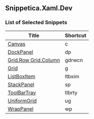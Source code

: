 ﻿## Snippetica.Xaml.Dev

### List of Selected Snippets

Title | Shortcut
----- | --------
[Canvas](Canvas.snippet)|c
[DockPanel](DockPanel.snippet)|dp
[Grid\.Row Grid\.Column](GridRowGridColumn.snippet)|gdrwcn
[Grid](Grid.snippet)|g
[ListBoxItem](ListBoxItem.snippet)|ltbxim
[StackPanel](StackPanel.snippet)|sp
[ToolBarTray](ToolBarTray.snippet)|tlbrty
[UniformGrid](UniformGrid.snippet)|ug
[WrapPanel](WrapPanel.snippet)|wp
